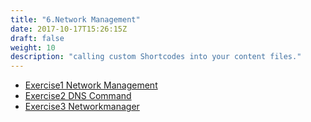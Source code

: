 ```yaml
---
title: "6.Network Management"
date: 2017-10-17T15:26:15Z
draft: false
weight: 10
description: "calling custom Shortcodes into your content files."
---
```


* [Exercise1 Network Management](exercise1-network-management)
* [Exercise2 DNS Command](exercise2-dns-command)
* [Exercise3 Networkmanager](exercise3-networkmanager)